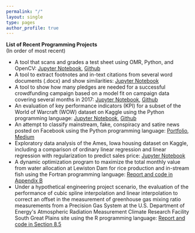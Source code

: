 ```yaml
---
permalink: "/"
layout: single
type: pages
author_profile: true
---
```

**List of Recent Programming Projects**  
(In order of most recent)
- A tool that scans and grades a test sheet using OMR, Python, and OpenCV: [Jupyter Notebook](project_scantron_replacement.html), [Github](https://github.com/lukearmbruster/project_scantron_replacement/blob/master/project_scantron_replacement.ipynb)
- A tool to extract footnotes and in-text citations from several word documents (.docx) and show similarities: [Jupyter Notebook](extract_footnotes_citations.html)
- A tool to show how many pledges are needed for a successful crowdfunding campaign based on a model fit on campaign data covering several months in 2017: [Jupyter Notebook](Indiegogo_Pledges_Needed.html), [Github](https://github.com/lukearmbruster/successful_crowdfunding/tree/master)
- An evaluation of key performance indicators (KPI) for a subset of the World of Warcraft (WOW) dataset on Kaggle using the Python programming language: [Jupyter Notebook](WOW_KPI_EDA.html), [Github](https://github.com/lukearmbruster/WOW_KPI_EDA)
- An attempt to classify mainstream, fake, conspiracy and satire news posted on Facebook using the Python programming language: [Portfolio](https://lukearmbruster.github.io/lukearmbruster.github.io/news_categorized), [Medium](https://medium.com/@lukearmbruster/the-news-of-our-times-f8e5fdc0999a#.b12fa2e1z)
- Exploratory data analysis of the Ames, Iowa housing dataset on Kaggle, including a comparison of ordinary linear regression and linear regression with regularization to predict sales price: [Jupyter Notebook](https://github.com/lukearmbruster/Ames_Housing_Analysis/blob/master/Housing_Data_Analysis.ipynb)
- A dynamic optimization program to maximize the total monthly value from water allocation at Lewiston Dam for rice production and in-stream fish using the Fortran programming language: [Report and code in Appendix B](Hardy_Armbruster_Trinity_Water_Allocation_ENGR445.pdf)
- Under a hypothetical engineering project scenario, the evaluation of the performance of cubic spline interpolation and linear interpolation to correct an offset in the measurement of greenhouse gas mixing ratio measurements from a Precision Gas System at the U.S. Department of Energy's Atmospheric Radiation Measurement Climate Research Facility South Great Plains site using the R programming language: [Report and code in Section 8.5](comp3_final_project.pdf)
